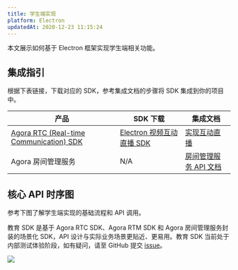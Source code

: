 ```yaml
---
title: 学生端实现
platform: Electron
updatedAt: 2020-12-23 11:15:24
---
```


本文展示如何基于 Electron 框架实现学生端相关功能。

## 集成指引

根据下表链接，下载对应的 SDK，参考集成文档的步骤将 SDK 集成到你的项目中。

| 产品                                                                                                                       | SDK 下载                                                                                                  | 集成文档                                                                                               |
| -------------------------------------------------------------------------------------------------------------------------- | --------------------------------------------------------------------------------------------------------- | ------------------------------------------------------------------------------------------------------ |
| [Agora RTC (Real-time Communication) SDK](https://docs.agora.io/cn/Interactive%20Broadcast/product_live?platform=Electron) | [Electron 视频互动直播 SDK](https://docs.agora.io/cn/Interactive%20Broadcast/downloads?platform=Electron) | [实现互动直播](https://docs.agora.io/cn/Interactive%20Broadcast/start_live_electron?platform=Electron) |
| Agora 房间管理服务                                                                                                         | N/A                                                                                                       | [房间管理服务 API 文档](https://agoradoc.github.io/cn/edu-cloud-service/restfulapi)                    |

## 核心 API 时序图

参考下图了解学生端实现的基础流程和 API 调用。

<div class="alert info">教育 SDK 是基于 Agora RTC SDK、Agora RTM SDK 和 Agora 房间管理服务封装的场景化 SDK，API 设计与实际业务场景更贴近、更易用。教育 SDK 当前处于内部测试体验阶段，如有疑问，请至 GitHub 提交 <a href="https://github.com/AgoraIO-Usecase/eEducation">issue</a>。</div>

![](https://web-cdn.agora.io/docs-files/1608556902335)

